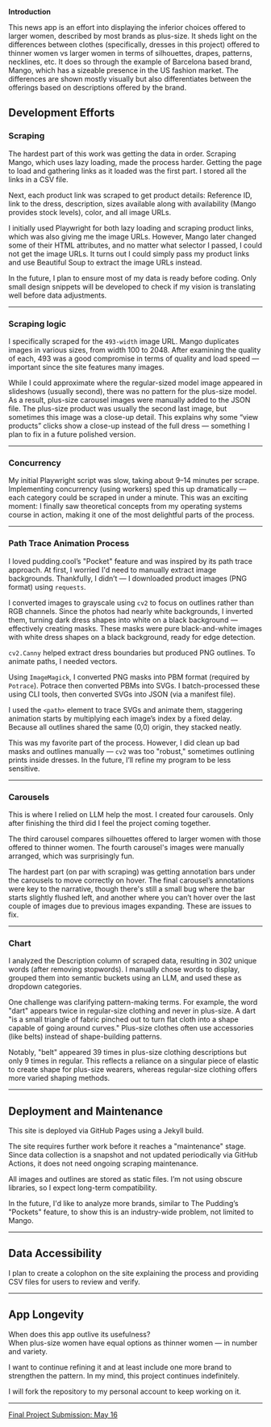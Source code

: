 **Introduction**

This news app is an effort into displaying the inferior choices offered to larger women, described by most brands as plus-size. It sheds light on the differences between clothes (specifically, dresses in this project) offered to thinner women vs larger women in terms of silhouettes, drapes, patterns, necklines, etc. It does so through the example of Barcelona based brand, Mango, which has a sizeable presence in the US fashion market. The differences are shown mostly visually but also differentiates between the offerings based on descriptions offered by the brand. 

## Development Efforts

### Scraping

The hardest part of this work was getting the data in order. Scraping Mango, which uses lazy loading, made the process harder. Getting the page to load and gathering links as it loaded was the first part. I stored all the links in a CSV file.  

Next, each product link was scraped to get product details: Reference ID, link to the dress, description, sizes available along with availability (Mango provides stock levels), color, and all image URLs.  

I initially used Playwright for both lazy loading and scraping product links, which was also giving me the image URLs. However, Mango later changed some of their HTML attributes, and no matter what selector I passed, I could not get the image URLs. It turns out I could simply pass my product links and use Beautiful Soup to extract the image URLs instead.

In the future, I plan to ensure most of my data is ready before coding. Only small design snippets will be developed to check if my vision is translating well before data adjustments.

---

### Scraping logic

I specifically scraped for the `493-width` image URL. Mango duplicates images in various sizes, from width 100 to 2048. After examining the quality of each, 493 was a good compromise in terms of quality and load speed — important since the site features many images.

While I could approximate where the regular-sized model image appeared in slideshows (usually second), there was no pattern for the plus-size model. As a result, plus-size carousel images were manually added to the JSON file. The plus-size product was usually the second last image, but sometimes this image was a close-up detail. This explains why some “view products” clicks show a close-up instead of the full dress — something I plan to fix in a future polished version.

--- 

### Concurrency

My initial Playwright script was slow, taking about 9–14 minutes per scrape. Implementing concurrency (using workers) sped this up dramatically — each category could be scraped in under a minute. This was an exciting moment: I finally saw theoretical concepts from my operating systems course in action, making it one of the most delightful parts of the process.

---

### Path Trace Animation Process

I loved pudding.cool’s "Pocket" feature and was inspired by its path trace approach. At first, I worried I'd need to manually extract image backgrounds. Thankfully, I didn’t — I downloaded product images (PNG format) using `requests`.  

I converted images to grayscale using `cv2` to focus on outlines rather than RGB channels. Since the photos had nearly white backgrounds, I inverted them, turning dark dress shapes into white on a black background — effectively creating masks. These masks were pure black-and-white images with white dress shapes on a black background, ready for edge detection.

`cv2.Canny` helped extract dress boundaries but produced PNG outlines. To animate paths, I needed vectors.

Using `ImageMagick`, I converted PNG masks into PBM format (required by `Potrace`). Potrace then converted PBMs into SVGs. I batch-processed these using CLI tools, then converted SVGs into JSON (via a manifest file).  

I used the `<path>` element to trace SVGs and animate them, staggering animation starts by multiplying each image’s index by a fixed delay. Because all outlines shared the same (0,0) origin, they stacked neatly.

This was my favorite part of the process. However, I did clean up bad masks and outlines manually — `cv2` was too "robust," sometimes outlining prints inside dresses. In the future, I’ll refine my program to be less sensitive.

---

### Carousels

This is where I relied on LLM help the most. I created four carousels. Only after finishing the third did I feel the project coming together.  

The third carousel compares silhouettes offered to larger women with those offered to thinner women. The fourth carousel's images were manually arranged, which was surprisingly fun.

The hardest part (on par with scraping) was getting annotation bars under the carousels to move correctly on hover. The final carousel’s annotations were key to the narrative, though there's still a small bug where the bar starts slightly flushed left, and another where you can’t hover over the last couple of images due to previous images expanding. These are issues to fix.

---

### Chart

I analyzed the Description column of scraped data, resulting in 302 unique words (after removing stopwords). I manually chose words to display, grouped them into semantic buckets using an LLM, and used these as dropdown categories.

One challenge was clarifying pattern-making terms. For example, the word "dart" appears twice in regular-size clothing and never in plus-size. A dart "is a small triangle of fabric pinched out to turn flat cloth into a shape capable of going around curves." Plus-size clothes often use accessories (like belts) instead of shape-building patterns.

Notably, "belt" appeared 39 times in plus-size clothing descriptions but only 9 times in regular. This reflects a reliance on a singular piece of elastic to create shape for plus-size wearers, whereas regular-size clothing offers more varied shaping methods.

---

## Deployment and Maintenance

This site is deployed via GitHub Pages using a Jekyll build.  

The site requires further work before it reaches a "maintenance" stage. Since data collection is a snapshot and not updated periodically via GitHub Actions, it does not need ongoing scraping maintenance.  

All images and outlines are stored as static files. I’m not using obscure libraries, so I expect long-term compatibility.

In the future, I'd like to analyze more brands, similar to The Pudding’s "Pockets" feature, to show this is an industry-wide problem, not limited to Mango.

---

## Data Accessibility

I plan to create a colophon on the site explaining the process and providing CSV files for users to review and verify.

---

## App Longevity

When does this app outlive its usefulness?  
When plus-size women have equal options as thinner women — in number and variety.

I want to continue refining it and at least include one more brand to strengthen the pattern. In my mind, this project continues indefinitely.  

I will fork the repository to my personal account to keep working on it.

---

 
 [Final Project Submission: May 16](https://docs.google.com/document/d/11Mb26CY8Q0KcvRfKhCLjcvt4UAj3O91FKMeIMkmn4ZY/edit?tab=t.ku07nruifu8t) 

